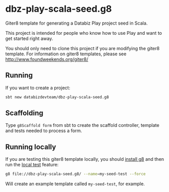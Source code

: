 # dbz-play-scala-seed.g8

Giter8 template for generating a Databiz Play project seed in Scala.  

This project is intended for people who know how to use Play and want to get started right away.

You should only need to clone this project if you are modifying the giter8 template.  For information on giter8 templates, please see <http://www.foundweekends.org/giter8/>

## Running

If you want to create a project:

```bash
sbt new databizdevteam/dbz-play-scala-seed.g8
```

## Scaffolding

Type `g8Scaffold form` from sbt to create the scaffold controller, template and tests needed to process a form.

## Running locally

If you are testing this giter8 template locally, you should [install g8](http://www.foundweekends.org/giter8/setup.html) and then run the [local test](http://www.foundweekends.org/giter8/testing.html) feature:

```bash
g8 file://dbz-play-scala-seed.g8/ --name=my-seed-test --force
```

Will create an example template called `my-seed-test`, for example.
